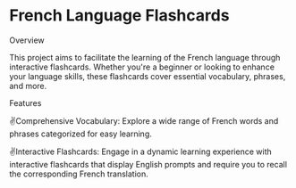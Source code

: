 # French Language Flashcards
Overview

This project aims to facilitate the learning of the French language through interactive flashcards. Whether you're a beginner or looking to enhance your language skills, these flashcards cover essential vocabulary, phrases, and more.

Features

✌️Comprehensive Vocabulary: Explore a wide range of French words and phrases categorized for easy learning.

✌️Interactive Flashcards: Engage in a dynamic learning experience with interactive flashcards that display English prompts and require you to recall the corresponding French translation.
